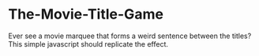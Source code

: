 # The-Movie-Title-Game
Ever see a movie marquee that forms a weird sentence between the titles? This simple javascript should replicate the effect.
